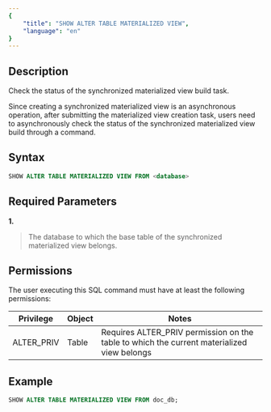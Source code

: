 ```yaml
---
{
    "title": "SHOW ALTER TABLE MATERIALIZED VIEW",
    "language": "en"
}
---
```


<!--
Licensed to the Apache Software Foundation (ASF) under one
or more contributor license agreements.  See the NOTICE file
distributed with this work for additional information
regarding copyright ownership.  The ASF licenses this file
to you under the Apache License, Version 2.0 (the
"License"); you may not use this file except in compliance
with the License.  You may obtain a copy of the License at

  http://www.apache.org/licenses/LICENSE-2.0

Unless required by applicable law or agreed to in writing,
software distributed under the License is distributed on an
"AS IS" BASIS, WITHOUT WARRANTIES OR CONDITIONS OF ANY
KIND, either express or implied.  See the License for the
specific language governing permissions and limitations
under the License.
-->

## Description

Check the status of the synchronized materialized view build task.

Since creating a synchronized materialized view is an asynchronous operation, after submitting the materialized view creation task, users need to asynchronously check the status of the synchronized materialized view build through a command.

## Syntax


```sql
SHOW ALTER TABLE MATERIALIZED VIEW FROM <database>
```

## Required Parameters

**1. <database>**

> The database to which the base table of the synchronized materialized view belongs.

## Permissions

The user executing this SQL command must have at least the following permissions:

| Privilege  | Object | Notes                                                        |
| ---------- | ------ | ------------------------------------------------------------ |
| ALTER_PRIV | Table  | Requires ALTER_PRIV permission on the table to which the current materialized view belongs |

## Example

```sql
SHOW ALTER TABLE MATERIALIZED VIEW FROM doc_db;
```